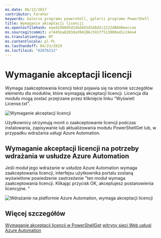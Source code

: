 ```yaml
---
ms.date: 06/12/2017
contributor: Farehar
keywords: Galeria programu powershell, galerii programu PowerShell
title: Wymaganie akceptacji licencji
ms.openlocfilehash: eaed248895d14bd455d2d8d3c2222d8848eeccae
ms.sourcegitcommit: e7445ba8203da304286c591ff513900ad1c244a4
ms.translationtype: MT
ms.contentlocale: pl-PL
ms.lasthandoff: 04/23/2019
ms.locfileid: "62076212"
---
```

# <a name="require-license-acceptance"></a>Wymaganie akceptacji licencji

Wymaga zaakceptowania licencji tekst pojawia się na stronie szczegółów elementu dla modułów, które wymagają akceptacji licencji. Licencja dla modułu mogą zostać przejrzane przez kliknięcie linku "Wyświetl License.txt".

![Wymaganie akceptacji licencji](../../Images/RequireLicenseAcceptance.png)

Użytkownicy otrzymują monit o zaakceptowanie licencji podczas instalowania, zapisywanie lub aktualizowania modułu PowerShellGet lub, w przypadku wdrażania usługi Azure Automation.

## <a name="require-license-acceptance-on-deploy-to-azure-automation"></a>Wymaganie akceptacji licencji na potrzeby wdrażania w usłudze Azure Automation

Jeśli moduł jego wdrażanie w usłudze Azure Automation wymaga zaakceptowania licencji, interfejsu użytkownika portalu zostaną wyświetlone powiedzenie zastrzeżenie "ten moduł wymaga zaakceptowania licencji. Klikając przycisk OK, akceptujesz postanowienia licencyjne. "

![Wdrażanie na platformie Azure Automation, wymaga akceptacji licencji](../../Images/DeployToAzureAutomationRequireLicenseAcceptanceDisclaimer.png)

## <a name="more-details"></a>Więcej szczegółów

[Wymaganie akceptacji licencji w PowerShellGet](../../concepts/module-license-acceptance.md)
[witryny sieci Web usługi Azure Automation](/azure/automation)
